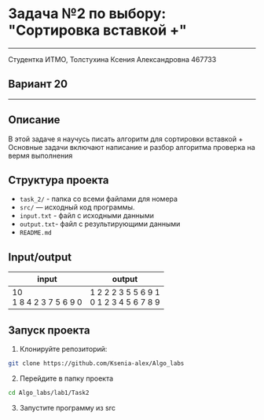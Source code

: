# Задача №2 по выбору: "Сортировка вставкой +"
___
Студентка ИТМО, Толстухина Ксения Александровна 467733
## Вариант 20 
___
## Описание
В этой задаче я научусь писать алгоритм для сортировки вставкой +
Основные задачи включают написание и разбор алгоритма 
проверка на вермя выполнения

## Структура проекта
- `task_2/` - папка со всеми файлами для номера
- `src/` — исходный код программы.
- `input.txt` - файл с исходными данными
- `output.txt`- файл с результирующими данными
- `README.md`

## Input/output
| input                        | output                                       |
|------------------------------|----------------------------------------------|
| 10  <br> 1 8 4 2 3 7 5 6 9 0 | 1 2 2 2 3 5 5 6 9 1 <br> 0 1 2 3 4 5 6 7 8 9 |

## Запуск проекта
1. Клонируйте репозиторий:
```bash
git clone https://github.com/Ksenia-alex/Algo_labs
```
2. Перейдите в папку проекта
```bash
cd Algo_labs/lab1/Task2
```
3. Запустите программу из src
